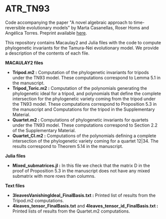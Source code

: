 # ATR_TN93
Code accompanying the paper "A novel algebraic approach to time-reversible evolutionary models" by Marta Casanellas, Roser Homs and Angélica Torres. Preprint available [here](https://arxiv.org/abs/2309.02276).

This repository contains Macaulay2 and Julia files with the code to compute phylogenetic invariants for the Tamura-Nei evolutionary model. We provide a description of the contents of each file.

**MACAULAY2 files**
- **Tripod.m2 :** Computation of the phylogenetic invariants for tripods under the TN93 model. These computations correspond to Lemma 5.1 in the manuscript.
- **Tripod_Toric.m2 :** Computation of the polynomials generating the phylogenetic ideal for a tripod, and polynomials that define the complete intersection for the phylogenetic variety coming from the tripod under the TN93 model. These computations correspond to Proposition 5.3 in the manuscript and Computations for the tripod in the Supplementary Material.
- **Quartet.m2 :**  Computations of phylogenetic invariants for quartets under the TN93 model. These computations correspond to Section 2.2 of the Supplementary Material.
- **Quartet_CI.m2 :** Computations of the polynomials defining a complete intersection of the phylogenetic variety coming for a quartet 12|34. The results correspond to Theorem 5.14 in the manuscript.

**Julia files**
- **Mixed_submatrices.jl :** In this file we check that the matrix D in the proof of Proposition 5.3 in the manuscript does not have any mixed submatrix with more rows than columns.

**Text files**
- **3leavesVanishingIdeal_FinalBasis.txt :** Printed list of results from the Tripod.m2 computations.
- **4leaves_tensor_FinalBasis.txt** and **4leaves_tensor_id_FinalBasis.txt :** Printed lists of results from the Quartet.m2 computations.
